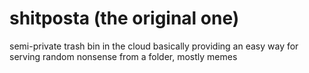 # shitposta (the original one)

semi-private trash bin in the cloud
basically providing an easy way for serving random nonsense from a folder, mostly memes
